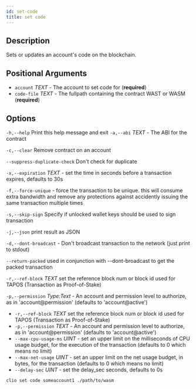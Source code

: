 ```yaml
---
id: set-code
title: set code
---
```


## Description

Sets or updates an account's code on the blockchain.

## Positional Arguments

* `account` _TEXT_ - The account to set code for (**required**)
* `code-file` _TEXT_ - The fullpath containing the contract WAST or WASM (**required**)

## Options

`-h,--help` Print this help message and exit
`-a,--abi` _TEXT_ - The ABI for the contract

`-c,--clear` Remove contract on an account

`--suppress-duplicate-check`  Don't check for duplicate

`-x,--expiration` _TEXT_ - set the time in seconds before a transaction expires, defaults to 30s

`-f,--force-unique` - force the transaction to be unique. this will consume extra bandwidth and remove any protections against accidently issuing the same transaction multiple times

`-s,--skip-sign` Specify if unlocked wallet keys should be used to sign transaction

`-j,--json` print result as JSON

`-d,--dont-broadcast` - Don't broadcast transaction to the network (just print to stdout)

`--return-packed` used in conjunction with --dont-broadcast to get the packed transaction

`-r,--ref-block` _TEXT_         set the reference block num or block id used for TAPOS (Transaction as Proof-of-Stake)

`-p,--permission`  _Type:Text_ - An account and permission level to authorize, as in 'account@permission' (defaults to 'account@active')

* `-r,--ref-block` _TEXT_         set the reference block num or block id used for TAPOS (Transaction as Proof-of-Stake)
* `-p,--permission`  _TEXT_ - An account and permission level to authorize, as in 'account@permission' (defaults to 'account@active')
* `--max-cpu-usage-ms` _UINT_ - set an upper limit on the milliseconds of CPU usage budget, for the execution of the transaction (defaults to 0 which means no limit)
* `--max-net-usage` _UINT_ - set an upper limit on the net usage budget, in bytes, for the transaction (defaults to 0 which means no limit)
* `--delay-sec` _UINT_ - set the delay_sec seconds, defaults to 0s

```sh
clio set code someaccount1 ./path/to/wasm
```
